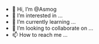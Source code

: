 - 👋 Hi, I’m @Asmog
- 👀 I’m interested in ...
- 🌱 I’m currently learning ...
- 💞️ I’m looking to collaborate on ...
- 📫 How to reach me ...

<!---
Asmog/Asmog is a ✨ special ✨ repository because its `README.md` (this file) appears on your GitHub profile.
You can click the Preview link to take a look at your changes.
--->
